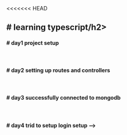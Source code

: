 <!DOCTYPE html>
<html lang="en">
<head>
    <meta charset="UTF-8">
    <meta http-equiv="X-UA-Compatible" content="IE=edge">
<<<<<<< HEAD
    <meta name="viewport" content="width=device-width, initial-scale=1.0">
</head>
<body>
    <h2># learning typescript/h2>
    <br>
    <h4># day1 project setup</h4>
    <br>
    <h4># day2 setting up routes and controllers</h4>
    <br>
    <h4># day3 successfully connected to mongodb</h4>
    <br>
    <h4># day4 trid to setup login setup --></h4>
    <br>
</body>
</html>
